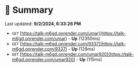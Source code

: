 # 📖 Summary
Last updated: **9/2/2024, 6:33:26 PM**

- `GET` [https://talk-m6gd.onrender.com/umar](https://talk-m6gd.onrender.com/umar) - **Up** (12350ms)
- `GET` [https://talk-m6gd.onrender.com/9337](https://talk-m6gd.onrender.com/9337) - **Up** (128ms)
- `GET` [https://talk-m6gd.onrender.com/umar920](https://talk-m6gd.onrender.com/umar920) - **Up** (115ms)
